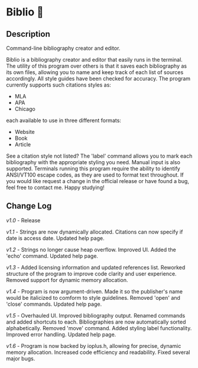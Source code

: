 # Biblio 📝

## Description
Command-line bibliography creator and editor.

Biblio is a bibliography creator and editor that easily runs in the terminal. The utility of this program over others is that it saves each bibliography as its own files, allowing you to name and keep track of each list of sources accordingly. All style guides have been checked for accuracy. The program currently supports such citations styles as:
 * MLA
 * APA
 * Chicago
 
each available to use in three different formats:
 * Website
 * Book
 * Article

See a citation style not listed? The 'label' command allows you to mark each bibliography with the appropriate styling you need. Manual input is also supported. Terminals running this program require the ability to identify ANSI/VT100 escape codes, as they are used to format text throughout. If you would like request a change in the official release or have found a bug, feel free to contact me. Happy studying!

## Change Log
*v1.0* - Release

*v1.1* - Strings are now dynamically allocated. Citations can now specify if date is access date. Updated help page.

*v1.2* - Strings no longer cause heap overflow. Improved UI. Added the 'echo' command. Updated help page.

*v1.3* - Added licensing information and updated references list. Reworked structure of the program to improve code clarity and user experience. Removed support for dynamic memory allocation.

*v1.4* - Program is now argument-driven. Made it so the publisher's name would be italicized to comform to style guidelines. Removed 'open' and 'close' commands. Updated help page.

*v1.5* - Overhauled UI. Improved bibliography output. Renamed commands and added shortcuts to each. Bibliographies are now automatically sorted alphabetically. Removed 'move' command. Added styling label functionality. Improved error handling. Updated help page.

*v1.6* - Program is now backed by ioplus.h, allowing for precise, dynamic memory allocation. Increased code efficiency and readability. Fixed several major bugs.
